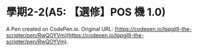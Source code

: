 # 學期2-2(A5: 【選修】POS 機 1.0)

A Pen created on CodePen.io. Original URL: [https://codepen.io/lppgjlll-the-scripter/pen/RwQOYVm](https://codepen.io/lppgjlll-the-scripter/pen/RwQOYVm).

